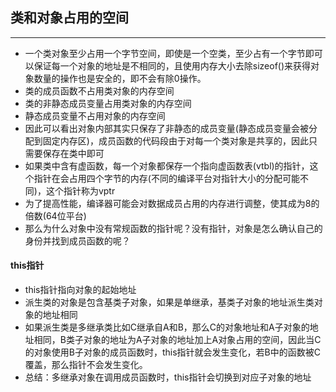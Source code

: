 ## 类和对象占用的空间

------

- 一个类对象至少占用一个字节空间，即使是一个空类，至少占有一个字节即可以保证每一个对象的地址是不相同的，且使用内存大小去除sizeof()来获得对象数量的操作也是安全的，即不会有除0操作。
- 类的成员函数不占用类对象的内存空间
- 类的非静态成员变量占用类对象的内存空间
- 静态成员变量不占用对象的内存空间
- 因此可以看出对象内部其实只保存了非静态的成员变量(静态成员变量会被分配到固定内存区)，成员函数的代码段由于对每一个类对象是共享的，因此只需要保存在类中即可
- 如果类中含有虚函数，每一个对象都保存一个指向虚函数表(vtbl)的指针，这个指针在会占用四个字节的内存(不同的编译平台对指针大小的分配可能不同)，这个指针称为vptr
- 为了提高性能，编译器可能会对数据成员占用的内存进行调整，使其成为8的倍数(64位平台)
- 那么为什么对象中没有常规函数的指针呢？没有指针，对象是怎么确认自己的身份并找到成员函数的呢？



#### this指针

- this指针指向对象的起始地址
- 派生类的对象是包含基类子对象，如果是单继承，基类子对象的地址派生类对象的地址相同
- 如果派生类是多继承类比如C继承自A和B，那么C的对象地址和A子对象的地址相同，B类子对象的地址为A子对象的地址加上A对象占用的空间，因此当C的对象使用B子对象的成员函数时，this指针就会发生变化，若B中的函数被C覆盖，那么指针不会发生变化。
- 总结：多继承对象在调用成员函数时，this指针会切换到对应子对象的地址

